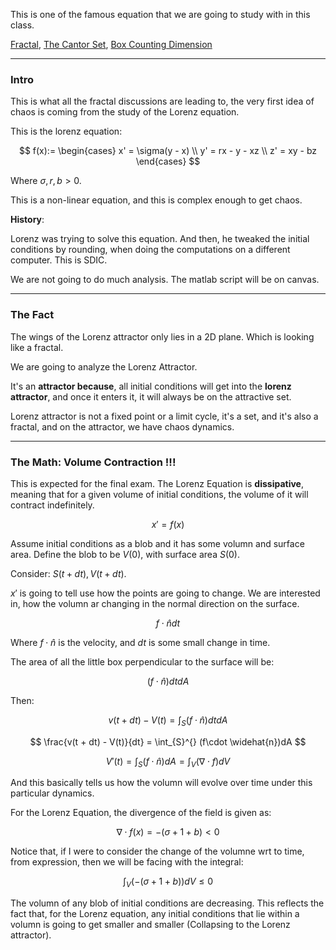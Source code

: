 This is one of the famous equation that we are going to study with in this class. 

[Fractal](Fractal.md), [The Cantor Set](The%20Cantor%20Set.md), [Box Counting Dimension](Box%20Counting%20Dimension.md)

---
### **Intro**

This is what all the fractal discussions are leading to, the very first idea of chaos is coming from the study of the Lorenz equation. 

This is the lorenz equation: 

$$
f(x):= 
\begin{cases}
x' = \sigma(y - x) \\ y' = rx - y - xz \\ z' = xy - bz    
\end{cases}
$$

Where $\sigma, r, b > 0$. 

This is a non-linear equation, and this is complex enough to get chaos. 

**History**: 

Lorenz was trying to solve this equation. And then, he tweaked the initial conditions by rounding, when doing the computations on a different computer. This is SDIC. 

We are not going to do much analysis. The matlab script will be on canvas. 


---
### **The Fact**

The wings of the Lorenz attractor only lies in a 2D plane. Which is looking like a fractal.

We are going to analyze the Lorenz Attractor. 

It's an **attractor because**, all initial conditions will get into the **lorenz attractor**, and once it enters it, it will always be on the attractive set. 

Lorenz attractor is not a fixed point or a limit cycle, it's a set, and it's also a fractal, and on the attractor, we have chaos dynamics. 


---
### **The Math: Volume Contraction** !!!

This is expected for the final exam. The Lorenz Equation is **dissipative**, meaning that for a given volume of initial conditions, the volume of it will contract indefinitely. 

$$
x' = f(x)
$$

Assume initial conditions as a blob and it has some volumn and surface area. Define the blob to be $V(0)$, with surface area $S(0)$. 

Consider: $S(t + dt), V(t + dt)$. 

$x'$ is going to tell use how the points are going to change. We are interested in, how the volumn ar changing in the normal direction on the surface. 

$$
f\cdot \widehat{n} dt
$$

Where $f\cdot \widehat{n}$ is the velocity, and $dt$ is some small change in time. 

The area of all the little box perpendicular to the surface will be: 

$$
(f \cdot \widehat{n})dt dA
$$

Then: 

$$
v(t + dt) - V(t) = \int_{S}^{} (f\cdot \widehat{n})dt dA
$$

$$
\frac{v(t + dt) - V(t)}{dt} = \int_{S}^{} (f\cdot \widehat{n})dA
$$

$$
V'(t) = \int_{S}^{} (f\cdot \widehat{n})dA = \int_{V}^{} (\nabla \cdot f)dV \tag{1}
$$

And this basically tells us how the volumn will evolve over time under this particular dynamics. 

For the Lorenz Equation, the divergence of the field is given as: 

$$
\nabla\cdot f(x) = -(\sigma + 1 + b) < 0
$$

Notice that, if I were to consider the change of the volumne wrt to time, from expression, then we will be facing with the integral: 

$$
\int_{V}^{} (-(\sigma + 1 + b)) dV  \le 0
$$

The volumn of any blob of initial conditions are decreasing. This reflects the fact that, for the Lorenz equation, any initial conditions that lie within a volumn is going to get smaller and smaller (Collapsing to the Lorenz attractor). 


